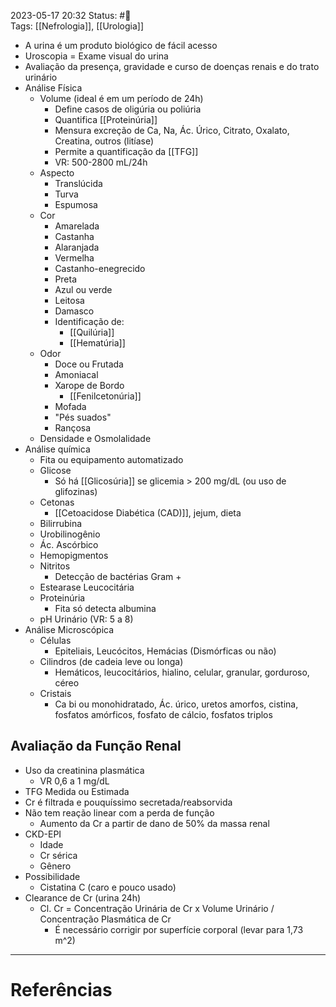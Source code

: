 2023-05-17 20:32
Status: #🌱  
Tags: [[Nefrologia]], [[Urologia]]
<br/>
- A urina é um produto biológico de fácil acesso
- Uroscopia = Exame visual do urina
- Avaliação da presença, gravidade e curso de doenças renais e do trato urinário
- Análise Física
	- Volume (ideal é em um período de 24h)
		- Define casos de oligúria ou poliúria
		- Quantifica [[Proteinúria]]
		- Mensura excreção de Ca, Na, Ác. Úrico, Citrato, Oxalato, Creatina, outros (litíase)
		- Permite a quantificação da [[TFG]]
		- VR: 500-2800 mL/24h
	- Aspecto
		- Translúcida
		- Turva
		- Espumosa
	- Cor
		- Amarelada
		- Castanha
		- Alaranjada
		- Vermelha
		- Castanho-enegrecido
		- Preta
		- Azul ou verde
		- Leitosa
		- Damasco
		- Identificação de:
			- [[Quilúria]]
			- [[Hematúria]]
	- Odor
		- Doce ou Frutada
		- Amoniacal
		- Xarope de Bordo
			- [[Fenilcetonúria]]
		- Mofada
		- "Pés suados"
		- Rançosa
	- Densidade e Osmolalidade
- Análise química
	- Fita ou equipamento automatizado
	- Glicose
		- Só há [[Glicosúria]] se glicemia > 200 mg/dL (ou uso de glifozinas)
	- Cetonas
		- [[Cetoacidose Diabética (CAD)]], jejum, dieta
	- Bilirrubina
	- Urobilinogênio
	- Ác. Ascórbico
	- Hemopigmentos
	- Nitritos
		- Detecção de bactérias Gram +
	- Estearase Leucocitária
	- Proteinúria
		- Fita só detecta albumina
	- pH Urinário (VR: 5 a 8)
- Análise Microscópica
	- Células
		- Epiteliais, Leucócitos, Hemácias (Dismórficas ou não)
	- Cilindros (de cadeia leve ou longa)
		- Hemáticos, leucocitários, hialino, celular, granular, gorduroso, céreo
	- Cristais
		- Ca bi ou monohidratado, Ác. úrico, uretos amorfos, cistina, fosfatos amórficos, fosfato de cálcio, fosfatos triplos
## Avaliação da Função Renal
- Uso da creatinina plasmática
	- VR 0,6 a 1 mg/dL
- TFG Medida ou Estimada
- Cr é filtrada e pouquíssimo secretada/reabsorvida
- Não tem reação linear com a perda de função
	- Aumento da Cr a partir de dano de 50% da massa renal
- CKD-EPI
	- Idade
	- Cr sérica
	- Gênero
- Possibilidade
	- Cistatina C (caro e pouco usado)
- Clearance de Cr (urina 24h)
	- Cl. Cr = Concentração Urinária de Cr x Volume Urinário / Concentração Plasmática de Cr
		- É necessário corrigir por superfície corporal (levar para 1,73 m^2)
____
# Referências

